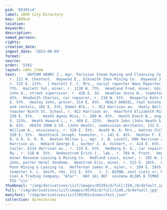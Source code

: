 ```yaml
---
pid: '05391cd'
label: 1899 City Directory
key: 1899cd
location: 
keywords: 
description: 
named_persons: 
rights: 
creation_date: 
ingest_date: '2023-08-09'
format: 
source: 
order: '5391'
layout: cmhc_item
text: '   HAYSOM HENRY J., mgr. Parisian Steam Dyeing and Cleansing Co., 109 E. 6th,
  r. 121 W. Chestnut.  Haywood E., blksmith Ibex Mining Co.  Haywood J. D., miner,
  r. 125 E. 11th.  | Hazlett I. C. Mrs., social reporter News Reporter, r. 113 W..
  7th.  Hazlett Val, miner, r. 1138 W. 7th.  Headland Fred, miner, bds. 113 E. 4th.  Headland
  John A., street supervisor, r. 426 E. 3d.  Headlee Jesse W., teamster, r. 115 E.
  4th.  Headwith Charles, car repairer, r. 218 W. 5th.  Heagerty Kate Mrs., r. 2174
  E. 5th.  Healey John, grocer, 314 E. 4th.  HEALY DANIEL, real estate, loans, insurance
  and rentals, 102 E. 5th, Emmet Blk., r. 912 Harrison av.  Healy Nellie A. Miss,
  teacher Ninth St. School, r. 912 Harrison av.  Hearford Elizabeth Miss, cold, r.
  220 E. 5th.  - Heath Agnes Miss, r. 206 W. 8th.  Heath Enoch B., engineer, r. 409
  E. 12th.  Heath Howard L., r. 409 E. 12th.  Heath John (John Heath & Co.), r. 206
  W. 8th.  HEATH JOHN & CO. (John Heath), commission merchants, 132 E. 5th.  Heath
  William A., missionary, r. 320 E. 5th.  Heath W. A. Mrs., matron Children’s Home,
  320 E. 5th.  Heathcock Joseph, teamster, r. 141 E. 4th.  Heaton F. E., switchman
  D. & R. G. R. R.  Heaton Milton L., mgr. J. B. Lovell, 606 Harrison av., r. 8164
  Harrison av.  Hebard George E., barber J. A. Volkert, r. 414 E. 6th.  Hecht Sol.,
  tailor, 6124 Harrison av., r. 219 E. 5th.  Hedberg E. G., car repairer Colo. Mid.
  Ry., r. 218 W. 5th.  Hedenstrom Erick J., lab., r. 704 W. Front.  Hedland Fred,
  miner Revenue Leasing & Mining Co.  Hedlund Louis, miner, r. 185 W. Front.  Hedspeth
  John, porter Hotel Vendome.  Hedstrom Eric, miner, r. 513 E. 10th.  Heever A., miner
  Penn Mining & Leasing Co.  Heffernan James M., miner, r. 209 E. 10th.  Heffley Ulysses,
  teamster S. L. Smith, rms. 211 E. 6th.  J. J. QUINN, east cietn sr, MIXED PAINTS  £anon
  Coal & Trading Company, "Afar".  HAY 161 HEF  sovimnw HLIWS 8 TIM0d  "AV NOSTOUVH
  PIG “sin '
thumbnail: "/img/derivatives/iiif/images/05391cd/full/250,/0/default.jpg"
full: "/img/derivatives/iiif/images/05391cd/full/1140,/0/default.jpg"
manifest: "/img/derivatives/iiif/05391cd/manifest.json"
collection: directories
---
```

